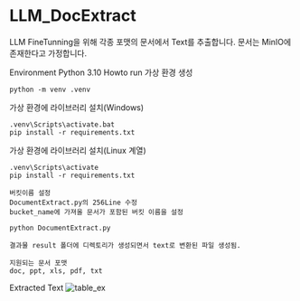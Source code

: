 # LLM_DocExtract

LLM FineTunning을 위해 각종 포맷의 문서에서 Text를 추출합니다.
문서는 MinIO에 존재한다고 가정합니다.

Environment
Python 3.10
Howto run
가상 환경 생성
```commandline
python -m venv .venv 
```
가상 환경에 라이브러리 설치(Windows)
```commandline
.venv\Scripts\activate.bat
pip install -r requirements.txt
```
가상 환경에 라이브러리 설치(Linux 계열)
```commandline
.venv\Scripts\activate
pip install -r requirements.txt
```
```commandline
버킷이름 설정
DocumentExtract.py의 256Line 수정
bucket_name에 가져올 문서가 포함된 버킷 이름을 설정
```

```commandline
python DocumentExtract.py
```
```
결과물 result 폴더에 디렉토리가 생성되면서 text로 변환된 파일 생성됨.
```
```
지원되는 문서 포맷
doc, ppt, xls, pdf, txt
```
Extracted Text
![table_ex](https://github.com/user-attachments/assets/0c2466ef-c685-4888-90c9-9050d5b3fbe1)
